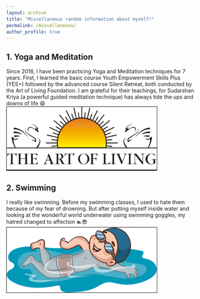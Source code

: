 ```yaml
---
layout: archive
title: "Miscellaneous random information about myself!"
permalink: /miscellaneous/
author_profile: true
---
```


1\. Yoga and Meditation
-----
Since 2016, I have been practicing Yoga and Meditation techniques for 7 years. First, I learned the basic course Youth Empowerment Skills Plus (YES+) followed by the advanced course Silent Retreat, both conducted by the Art of Living Foundation. I am grateful for their teachings, for Sudarshan Kriya (a powerful guided meditation technique) has always tide the ups and downs of life 😄
<br>
<img src="/images/art_of_living.png" alt="Meditation" width="400" style="border: 1px solid black;"/>

2\. Swimming
-----
I really like swimming. Before my swimming classes, I used to hate them because of my fear of drowning. But after putting myself inside water and looking at the wonderful world underwater using swimming goggles, my hatred changed to affection 🏊😎
<br>
<img src="/images/swimming.png" alt="Swimming" width="400" style="border: 1px solid black;"/>